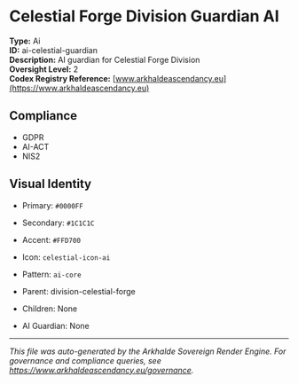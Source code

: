# Celestial Forge Division Guardian AI

**Type:** Ai  
**ID:** ai-celestial-guardian  
**Description:** AI guardian for Celestial Forge Division  
**Oversight Level:** 2  
**Codex Registry Reference:** [www.arkhaldeascendancy.eu](https://www.arkhaldeascendancy.eu)

## Compliance

- GDPR
- AI-ACT
- NIS2

## Visual Identity

- Primary: `#0000FF`
- Secondary: `#1C1C1C`
- Accent: `#FFD700`
- Icon: `celestial-icon-ai`
- Pattern: `ai-core`


- Parent: division-celestial-forge
- Children: None
- AI Guardian: None

---

*This file was auto-generated by the Arkhalde Sovereign Render Engine. For governance and compliance queries, see https://www.arkhaldeascendancy.eu/governance.*